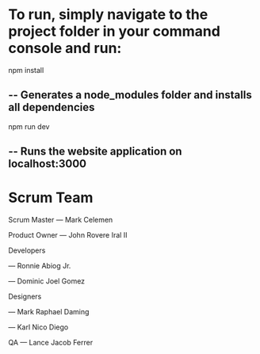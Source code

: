 # To run, simply navigate to the project folder in your command console and run:
npm install
## -- Generates a node_modules folder and installs all dependencies
npm run dev
## -- Runs the website application on localhost:3000

# Scrum Team

Scrum Master — Mark Celemen

Product Owner — John Rovere Iral II

Developers

— Ronnie Abiog Jr.

— Dominic Joel Gomez


Designers

— Mark Raphael Daming

— Karl Nico Diego


QA — Lance Jacob Ferrer
